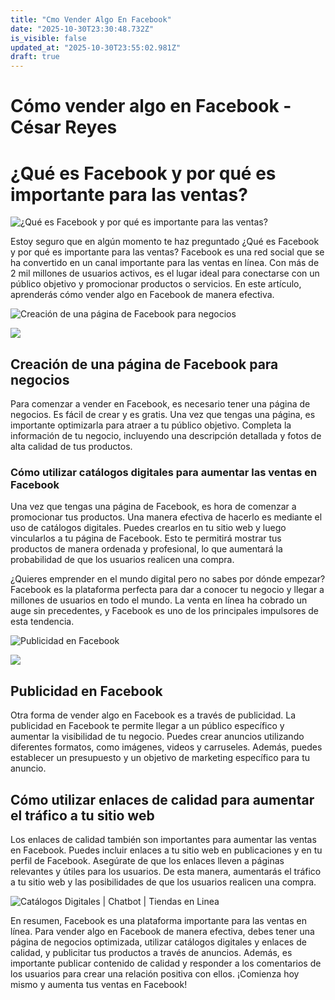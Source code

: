 ```yaml
---
title: "Cmo Vender Algo En Facebook"
date: "2025-10-30T23:30:48.732Z"
is_visible: false
updated_at: "2025-10-30T23:55:02.981Z"
draft: true
---
```


# Cómo vender algo en Facebook - César Reyes
# ¿Qué es Facebook y por qué es importante para las ventas?
![¿Qué es Facebook y por qué es importante para las ventas?](https://cesarreyesjaramillo.com/wp-content/uploads/2023/03/Inicia-tu-negocio-en-linea-con-Facebook.jpg)
Estoy seguro que en algún momento te haz preguntado ¿Qué es Facebook y por qué es importante para las ventas? Facebook es una red social que se ha convertido en un canal importante para las ventas en línea. Con más de 2 mil millones de usuarios activos, es el lugar ideal para conectarse con un público objetivo y promocionar productos o servicios. En este artículo, aprenderás cómo vender algo en Facebook de manera efectiva.
![Creación de una página de Facebook para negocios](https://cesarreyesjaramillo.com/wp-content/uploads/2023/03/Diseno-sin-titulo-32.jpg)
![](https://cesarreyesjaramillo.com/wp-content/uploads/2023/01/frame-about-nikicivi-3.png)
## Creación de una página de Facebook para negocios
Para comenzar a vender en Facebook, es necesario tener una página de negocios. Es fácil de crear y es gratis. Una vez que tengas una página, es importante optimizarla para atraer a tu público objetivo. Completa la información de tu negocio, incluyendo una descripción detallada y fotos de alta calidad de tus productos.
### Cómo utilizar catálogos digitales para aumentar las ventas en Facebook
Una vez que tengas una página de Facebook, es hora de comenzar a promocionar tus productos. Una manera efectiva de hacerlo es mediante el uso de catálogos digitales. Puedes crearlos en tu sitio web y luego vincularlos a tu página de Facebook. Esto te permitirá mostrar tus productos de manera ordenada y profesional, lo que aumentará la probabilidad de que los usuarios realicen una compra.
¿Quieres emprender en el mundo digital pero no sabes por dónde empezar? Facebook es la plataforma perfecta para dar a conocer tu negocio y llegar a millones de usuarios en todo el mundo. La venta en línea ha cobrado un auge sin precedentes, y Facebook es uno de los principales impulsores de esta tendencia.
![Publicidad en Facebook](https://cesarreyesjaramillo.com/wp-content/uploads/2023/03/2.png)
![](https://cesarreyesjaramillo.com/wp-content/uploads/2023/01/frame-about-nikicivi-3.png)
## Publicidad en Facebook
Otra forma de vender algo en Facebook es a través de publicidad. La publicidad en Facebook te permite llegar a un público específico y aumentar la visibilidad de tu negocio. Puedes crear anuncios utilizando diferentes formatos, como imágenes, videos y carruseles. Además, puedes establecer un presupuesto y un objetivo de marketing específico para tu anuncio.
## Cómo utilizar enlaces de calidad para aumentar el tráfico a tu sitio web
Los enlaces de calidad también son importantes para aumentar las ventas en Facebook. Puedes incluir enlaces a tu sitio web en publicaciones y en tu perfil de Facebook. Asegúrate de que los enlaces lleven a páginas relevantes y útiles para los usuarios. De esta manera, aumentarás el tráfico a tu sitio web y las posibilidades de que los usuarios realicen una compra.
![Catálogos Digitales | Chatbot | Tiendas en Linea](https://cesarreyesjaramillo.com/wp-content/uploads/2023/01/Paginas-Web-2.jpg)
En resumen, Facebook es una plataforma importante para las ventas en línea. Para vender algo en Facebook de manera efectiva, debes tener una página de negocios optimizada, utilizar catálogos digitales y enlaces de calidad, y publicitar tus productos a través de anuncios. Además, es importante publicar contenido de calidad y responder a los comentarios de los usuarios para crear una relación positiva con ellos. ¡Comienza hoy mismo y aumenta tus ventas en Facebook!